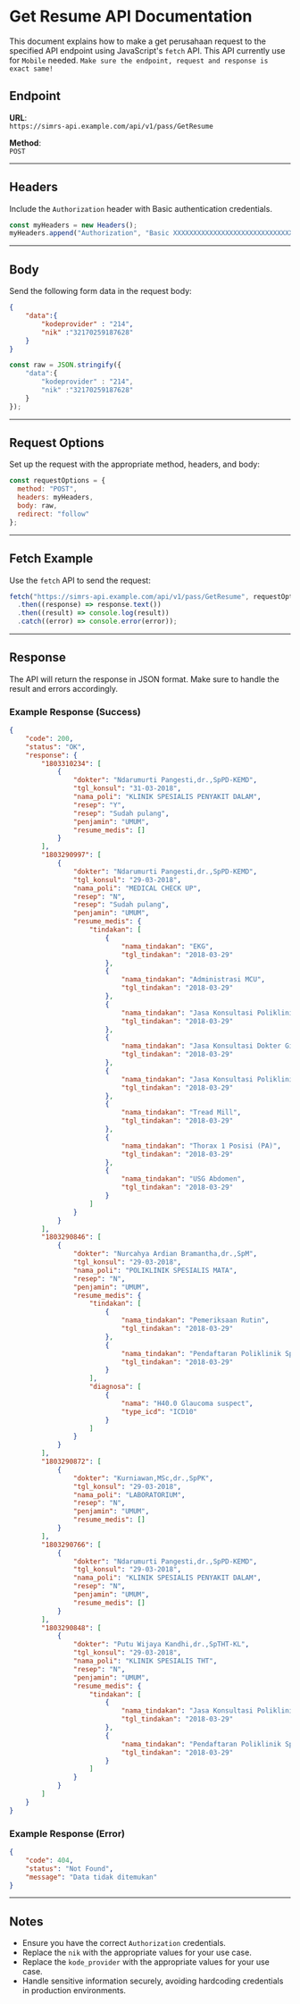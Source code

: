 
# Get Resume API Documentation

This document explains how to make a get perusahaan request to the specified API endpoint using JavaScript's `fetch` API. 
 This API currently use for `Mobile` needed.
`Make sure the endpoint, request and response is exact same!`

## Endpoint

**URL**:  
`https://simrs-api.example.com/api/v1/pass/GetResume`

**Method**:  
`POST`

---

## Headers

Include the `Authorization` header with Basic authentication credentials.

```javascript
const myHeaders = new Headers();
myHeaders.append("Authorization", "Basic XXXXXXXXXXXXXXXXXXXXXXXXXXXXXX");
```

---

## Body

Send the following form data in the request body:

```json
{
    "data":{
        "kodeprovider" : "214",
        "nik" :"32170259187628"
    }
}
```

```javascript
const raw = JSON.stringify({
    "data":{
        "kodeprovider" : "214",
        "nik" :"32170259187628"
    }
});
```

---

## Request Options

Set up the request with the appropriate method, headers, and body:

```javascript
const requestOptions = {
  method: "POST",
  headers: myHeaders,
  body: raw,
  redirect: "follow"
};
```

---

## Fetch Example

Use the `fetch` API to send the request:

```javascript
fetch("https://simrs-api.example.com/api/v1/pass/GetResume", requestOptions)
  .then((response) => response.text())
  .then((result) => console.log(result))
  .catch((error) => console.error(error));
```

---

## Response

The API will return the response in JSON format. Make sure to handle the result and errors accordingly.

### Example Response (Success)
```json
{
    "code": 200,
    "status": "OK",
    "response": {
        "1803310234": [
            {
                "dokter": "Ndarumurti Pangesti,dr.,SpPD-KEMD",
                "tgl_konsul": "31-03-2018",
                "nama_poli": "KLINIK SPESIALIS PENYAKIT DALAM",
                "resep": "Y",
                "resep": "Sudah pulang",
                "penjamin": "UMUM",
                "resume_medis": []
            }
        ],
        "1803290997": [
            {
                "dokter": "Ndarumurti Pangesti,dr.,SpPD-KEMD",
                "tgl_konsul": "29-03-2018",
                "nama_poli": "MEDICAL CHECK UP",
                "resep": "N",
                "resep": "Sudah pulang",
                "penjamin": "UMUM",
                "resume_medis": {
                    "tindakan": [
                        {
                            "nama_tindakan": "EKG",
                            "tgl_tindakan": "2018-03-29"
                        },
                        {
                            "nama_tindakan": "Administrasi MCU",
                            "tgl_tindakan": "2018-03-29"
                        },
                        {
                            "nama_tindakan": "Jasa Konsultasi Poliklinik Spesialis Pagi R2",
                            "tgl_tindakan": "2018-03-29"
                        },
                        {
                            "nama_tindakan": "Jasa Konsultasi Dokter Gigi Umum Pagi",
                            "tgl_tindakan": "2018-03-29"
                        },
                        {
                            "nama_tindakan": "Jasa Konsultasi Poliklinik Spesialis Pagi R2",
                            "tgl_tindakan": "2018-03-29"
                        },
                        {
                            "nama_tindakan": "Tread Mill",
                            "tgl_tindakan": "2018-03-29"
                        },
                        {
                            "nama_tindakan": "Thorax 1 Posisi (PA)",
                            "tgl_tindakan": "2018-03-29"
                        },
                        {
                            "nama_tindakan": "USG Abdomen",
                            "tgl_tindakan": "2018-03-29"
                        }
                    ]
                }
            }
        ],
        "1803290846": [
            {
                "dokter": "Nurcahya Ardian Bramantha,dr.,SpM",
                "tgl_konsul": "29-03-2018",
                "nama_poli": "POLIKLINIK SPESIALIS MATA",
                "resep": "N",
                "penjamin": "UMUM",
                "resume_medis": {
                    "tindakan": [
                        {
                            "nama_tindakan": "Pemeriksaan Rutin",
                            "tgl_tindakan": "2018-03-29"
                        },
                        {
                            "nama_tindakan": "Pendaftaran Poliklinik Spesialis Pagi",
                            "tgl_tindakan": "2018-03-29"
                        }
                    ],
                    "diagnosa": [
                        {
                            "nama": "H40.0 Glaucoma suspect",
                            "type_icd": "ICD10"
                        }
                    ]
                }
            }
        ],
        "1803290872": [
            {
                "dokter": "Kurniawan,MSc,dr.,SpPK",
                "tgl_konsul": "29-03-2018",
                "nama_poli": "LABORATORIUM",
                "resep": "N",
                "penjamin": "UMUM",
                "resume_medis": []
            }
        ],
        "1803290766": [
            {
                "dokter": "Ndarumurti Pangesti,dr.,SpPD-KEMD",
                "tgl_konsul": "29-03-2018",
                "nama_poli": "KLINIK SPESIALIS PENYAKIT DALAM",
                "resep": "N",
                "penjamin": "UMUM",
                "resume_medis": []
            }
        ],
        "1803290848": [
            {
                "dokter": "Putu Wijaya Kandhi,dr.,SpTHT-KL",
                "tgl_konsul": "29-03-2018",
                "nama_poli": "KLINIK SPESIALIS THT",
                "resep": "N",
                "penjamin": "UMUM",
                "resume_medis": {
                    "tindakan": [
                        {
                            "nama_tindakan": "Jasa Konsultasi Poliklinik Spesialis Sore & Minggu R2",
                            "tgl_tindakan": "2018-03-29"
                        },
                        {
                            "nama_tindakan": "Pendaftaran Poliklinik Spesialis Pagi",
                            "tgl_tindakan": "2018-03-29"
                        }
                    ]
                }
            }
        ]
    }
}
```

### Example Response (Error)
```json
{
    "code": 404,
    "status": "Not Found",
    "message": "Data tidak ditemukan"
}
```

---

## Notes
- Ensure you have the correct `Authorization` credentials.
- Replace the `nik` with the appropriate values for your use case.
- Replace the `kode_provider` with the appropriate values for your use case.
- Handle sensitive information securely, avoiding hardcoding credentials in production environments.
